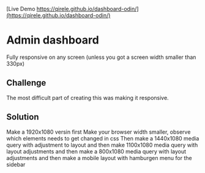 [Live Demo https://qirele.github.io/dashboard-odin/](https://qirele.github.io/dashboard-odin/)

# Admin dashboard 
Fully responsive on any screen (unless you got a screen width smaller than 330px)
## Challenge 
The most difficult part of creating this was making it responsive.
## Solution
Make a 1920x1080 versin first
Make your browser width smaller, observe which elements needs to get changed in css
Then make a 1440x1080 media query with adjustment to layout
and then make 1100x1080  media query with layout adjustments
and then make a 800x1080 media query with layout adjustments
and then make a mobile layout with hamburgen menu for the sidebar